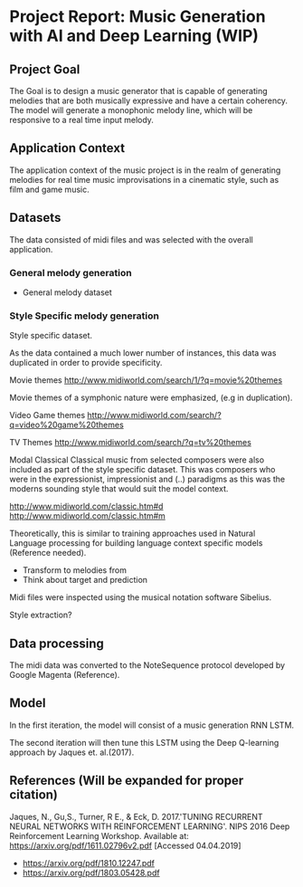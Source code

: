 # Project Report: Music Generation with AI and Deep Learning (WIP) 


## Project Goal

The Goal is to design a music generator that is capable of generating melodies that are both musically expressive 
and have a certain coherency. The model will generate a monophonic melody line, which will be responsive to a real time input melody. 


## Application Context

The application context of the music project is in the realm of generating melodies for real time music improvisations in a cinematic style, such as film and game music. 


## Datasets

The data consisted of midi files and was selected with the overall application. 

### General melody generation

- General melody dataset 

### Style Specific melody generation 

Style specific dataset. 

As the data contained a much lower number of instances, this data was duplicated in order to provide specificity. 

Movie themes
http://www.midiworld.com/search/1/?q=movie%20themes

Movie themes of a symphonic nature were emphasized, (e.g in duplication). 

Video Game themes
http://www.midiworld.com/search/?q=video%20game%20themes

TV Themes
http://www.midiworld.com/search/?q=tv%20themes

Modal Classical 
Classical music from selected composers were also included as part of the style specific dataset. This was composers who were in the 
expressionist, impressionist and (..) paradigms as this was the moderns sounding style that would suit the model context. 

http://www.midiworld.com/classic.htm#d
http://www.midiworld.com/classic.htm#m

Theoretically, this is similar to training approaches used in Natural Language processing for building language context specific models (Reference needed). 

- Transform to melodies from 
- Think about target and prediction

Midi files were inspected using the musical notation software Sibelius. 

Style extraction? 

## Data processing 

The midi data was converted to the NoteSequence protocol developed by Google Magenta (Reference).   


## Model 

In the first iteration, the model will consist of a music generation RNN LSTM. 


The second iteration will then tune this LSTM using the Deep Q-learning approach by Jaques et. al.(2017). 

## References (Will be expanded for proper citation)
Jaques, N., Gu,S., Turner, R E., & Eck, D. 2017.'TUNING RECURRENT NEURAL NETWORKS WITH REINFORCEMENT LEARNING'.  NIPS 2016 Deep Reinforcement Learning Workshop. Available at: https://arxiv.org/pdf/1611.02796v2.pdf [Accessed 04.04.2019]

-  https://arxiv.org/pdf/1810.12247.pdf
- https://arxiv.org/pdf/1803.05428.pdf

